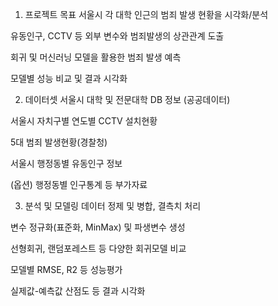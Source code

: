 1. 프로젝트 목표
서울시 각 대학 인근의 범죄 발생 현황을 시각화/분석

유동인구, CCTV 등 외부 변수와 범죄발생의 상관관계 도출

회귀 및 머신러닝 모델을 활용한 범죄 발생 예측

모델별 성능 비교 및 결과 시각화

2. 데이터셋
서울시 대학 및 전문대학 DB 정보 (공공데이터)

서울시 자치구별 연도별 CCTV 설치현황

5대 범죄 발생현황(경찰청)

서울시 행정동별 유동인구 정보

(옵션) 행정동별 인구통계 등 부가자료

3. 분석 및 모델링
데이터 정제 및 병합, 결측치 처리

변수 정규화(표준화, MinMax) 및 파생변수 생성

선형회귀, 랜덤포레스트 등 다양한 회귀모델 비교

모델별 RMSE, R2 등 성능평가

실제값-예측값 산점도 등 결과 시각화
